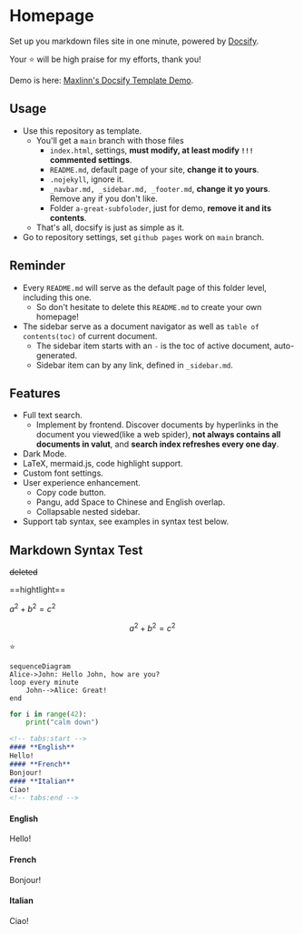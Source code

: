 # Homepage

Set up you markdown files site in one minute, powered by [Docsify](https://docsify.js.org/).

Your :star: will be high praise for my efforts, thank you!

Demo is here: [Maxlinn's Docsify Template Demo](https://maxlinn.site/linn-docsify-template).

## Usage

- Use this repository as template.
  - You'll get a `main` branch with those files
    - `index.html`, settings, **must modify, at least modify `!!!` commented settings**.
    - `README.md`, default page of your site, **change it to yours**.
    - `.nojekyll`, ignore it.
    - `_navbar.md, _sidebar.md, _footer.md`, **change it yo yours**. Remove any if you don't like.
    - Folder `a-great-subfoloder`, just for demo, **remove it and its contents**.
  - That's all, docsify is just as simple as it.
- Go to repository settings, set `github pages` work on `main` branch.

## Reminder

- Every `README.md` will serve as the default page of this folder level, including this one. 
  - So don't hesitate to delete this `README.md` to create your own homepage!
- The sidebar serve as a document navigator as well as `table of contents(toc)` of current document.
  - The sidebar item starts with an `-` is the toc of active document, auto-generated.
  - Sidebar item can by any link, defined in `_sidebar.md`.

## Features

- Full text search.
  - Implement by frontend. Discover documents by hyperlinks in the document you viewed(like a web spider), **not always contains all documents in valut**, and **search index refreshes every one day**.
- Dark Mode.
- LaTeX, mermaid.js, code highlight support.
- Custom font settings.
- User experience enhancement.
  - Copy code button.
  - Pangu, add Space to Chinese and English overlap.
  - Collapsable nested sidebar.
- Support tab syntax, see examples in syntax test below.

## Markdown Syntax Test

~~deleted~~

==hightlight==

$a^2+b^2=c^2$

$$
a^2+b^2=c^2
$$

:star:

```mermaid
sequenceDiagram
Alice->John: Hello John, how are you?
loop every minute
    John-->Alice: Great!
end
```

```python
for i in range(42):
    print("calm down")
```

```markdown
<!-- tabs:start -->
#### **English**
Hello!
#### **French**
Bonjour!
#### **Italian**
Ciao!
<!-- tabs:end -->
```

<!-- tabs:start -->
#### **English**
Hello!
#### **French**
Bonjour!
#### **Italian**
Ciao!
<!-- tabs:end -->